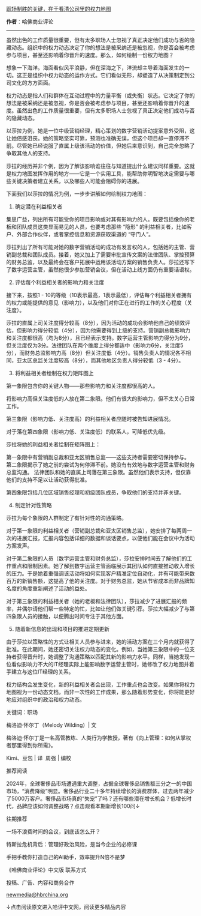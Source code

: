 

[职场制胜的关键，在于看清公司里的权力地图](https://mp.weixin.qq.com/s/4pA68vWUKYOsPGTmRfhdFQ)

**作者**：哈佛商业评论

---

虽然出色的工作质量很重要，但有太多职场人士忽视了真正决定他们成功与否的隐藏动态。组织中的权力动态决定了你的想法是被采纳还是被忽视，你是否会被考虑参与项目，甚至还影响着你晋升的速度。那么，如何绘制一份权力地图？







想象一下海洋。海面看似风平浪静，但在深海之下，洋流却主导着海面发生的一切。这正是组织中权力动态的运作方式。它们看似无形，却塑造了从决策制定到公司文化的方方面面。




权力动态是指人们和群体在互动过程中的力量平衡（或失衡）状态。它决定了你的想法是被采纳还是被忽视，你是否会被考虑参与项目，甚至还影响着你晋升的速度。虽然出色的工作质量很重要，但有太多职场人士忽视了真正决定他们成功与否的隐藏动态。




以莎拉为例，她是一位中级营销经理，精心策划的数字营销活动提案意外受阻，这让她倍感沮丧。她的策略坚实可靠，预测也准确无误，但这个项目却一直停滞不前。尽管她已经说服了直属上级该活动的价值，但她后来意识到，自己完全忽略了争取其他人的支持。




莎拉的经历并非个例，因为了解该影响谁往往与知道提出什么建议同样重要。这就是权力地图发挥作用的地方——它是一个实用工具，能帮助你明智地决定需要与哪些关键决策者建立关系，以及哪些人可能会阻碍你的进展。




下面我们以莎拉的情况为例，一步步讲解如何绘制权力地图：







1. 确定潜在利益相关者







集思广益，列出所有可能受你的项目影响或对其有影响力的人。既要包括像你的老板和团队成员这类显而易见的人员，也要考虑那些 “隐形” 的利益相关者，比如客户、外部合作伙伴，或者掌控信息和资源获取渠道的 “守门人”。




莎拉列出了所有可能对她的数字营销活动的成功有发言权的人，包括她的主管、营销副总裁和团队成员。接着，她又加上了需要审批宣传文案的法律团队、掌控预算的财务总监，以及最终会在客户拓展中运用该活动方案的销售负责人。莎拉还写下了数字运营主管，虽然他很少参加营销会议，但在活动上线方面仍有重要话语权。






2. 评估每个利益相关者的影响力和关注度







接下来，按照1 - 10的等级（10表示最高，1表示最低），评估每个利益相关者拥有的权力或能提供的意见（影响力），以及他们对你正在进行的工作的关心程度（关注度）。




莎拉的直属上司关注度得分较高（8分），因为活动的成功会影响他自己的绩效评估，但影响力得分较低（4分），因为他需要得到上级的支持。营销副总裁影响力和关注度都很高（均为8分），且已经表示支持。数字运营主管影响力得分为9分，但关注度仅为3分。法律团队在两个维度上得分都适中（影响力6分，关注度5分），而财务总监影响力高（8分）但关注度低（4分）。销售负责人的情况各不相同，亚太区总监关注度较高（8分），而其他地区负责人得分较低（3 - 4分）。






3. 将利益相关者绘制在权力矩阵图上







第一象限包含你的关键人物——那些影响力和关注度都很高的人。




将影响力高但关注度低的人放在第二象限。他们有很大的影响力，但不太关心日常工作。




第三象限（影响力低、关注度高）的利益相关者应随时被告知进展情况。




对于落在第四象限（影响力低、关注度低）的联系人，可降低优先级。




莎拉将她的利益相关者绘制在矩阵图上：




第一象限中有营销副总裁和亚太区销售总监——这些支持者需要密切保持参与。
第二象限揭示了她之前的尝试为何停滞不前。她没有有效地与数字运营主管和财务总监沟通。
法律团队和她的直属上司落在第三象限。虽然他们表示支持，但仅靠他们的支持不足以让活动获得批准。

第四象限包括几位区域销售经理和初级团队成员，争取他们的支持并非关键。






4. 制定针对性策略







莎拉为每个象限的人群制定了有针对性的沟通策略。




对于第一象限的利益相关者（营销副总裁和亚太区销售总监），她安排了每两周一次的进展汇报，汇报内容包括详细的数据和谈话要点，以便他们能在会议中为活动方案发声。




对于第二象限的人员（数字运营主管和财务总监），莎拉安排时间去了解他们的工作重点和限制因素。她了解到数字运营主管面临展示其团队如何直接推动收入增长的压力。于是她着重强调该活动将如何实现客户精准定位自动化，并有可能带来数百万的新销售额，这提高了他的关注度。对于财务总监，她从节省成本而非品牌知名度的角度重新阐述了活动的益处。




对于第三象限的利益相关者（她的老板和法律团队），莎拉减少了进展汇报的频率，并偶尔请他们帮一些特定的忙，比如让他们做关键引荐。莎拉大幅减少了与第四象限人员的接触，以便腾出时间专注于其他方面。







5. 随着新信息的出现和项目的推进定期更新







由于莎拉以策略性的方式让相关人员参与进来，她的活动方案在三个月内就获得了批准。在此期间，她还密切关注权力动态的变化。例如，当她第三象限中的一位支持者获得晋升时，她调整了沟通策略以匹配其新的影响力水平。同样，当她发现一位看似影响力不大的IT经理实际上能影响数字运营主管时，她修改了权力地图并着手建立与这位IT经理的关系。




权力结构会发生变化，新的利益相关者会出现，工作重点也会改变。如果你将权力地图视为一份动态文档，而非一次性的工作成果，那么随着形势变化，你将能更好地应对组织中的政治和权力动态。




关键词：职场




梅洛迪·怀尔丁（Melody Wilding）| 文

梅洛迪·怀尔丁是一名高管教练、人类行为学教授，著有《向上管理：如何从掌权者那里得到你所需》。

Kimi、豆包 | 译  周强 | 编校









推荐阅读









2024年，全球奢侈品市场遭遇重大调整，占据全球奢侈品销售额三分之一的中国市场，“消费降级”明显。奢侈品行业二十多年持续增长的消费群体，过去两年减少了5000万客户。奢侈品市场真的“失宠”了吗？还有哪些潜在增长机会？低增长时代，品牌应该如何调整战略？点击观看本期新增长100问↓















往期推荐






一场不浪费时间的会议，到底该怎么开？

特斯拉危机背后：管理好政治风险，是当今企业的必修课

手把手教你打造自己的AI助手，效率提升N倍不是梦




《哈佛商业评论》中文版 联系方式

投稿、广告、内容和商务合作

newmedia@hbrchina.org

↓点击阅读原文进入哈评中文网，阅读更多精品内容